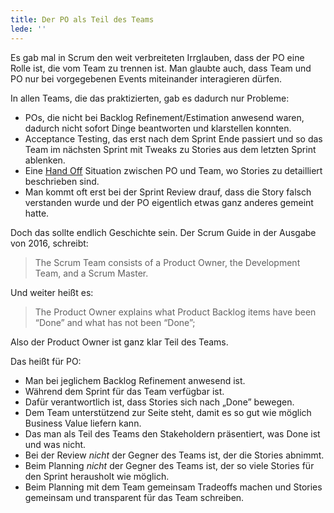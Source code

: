 ```yaml
---
title: Der PO als Teil des Teams
lede: ''
---
```


Es gab mal in Scrum den weit verbreiteten Irrglauben, dass der PO eine Rolle ist, die vom Team zu trennen ist. Man glaubte auch, dass Team und PO nur bei vorgegebenen Events miteinander interagieren dürfen.

In allen Teams, die das praktizierten, gab es dadurch nur Probleme:

- POs, die nicht bei Backlog Refinement/Estimation anwesend waren, dadurch nicht sofort Dinge beantworten und klarstellen konnten.
- Acceptance Testing, das erst nach dem Sprint Ende passiert und so das Team im nächsten Sprint mit Tweaks zu Stories aus dem letzten Sprint ablenken.
- Eine [Hand Off]() Situation zwischen PO und Team, wo Stories zu detailliert beschrieben sind.
- Man kommt oft erst bei der Sprint Review drauf, dass die Story falsch verstanden wurde und der PO eigentlich etwas ganz anderes gemeint hatte.

Doch das sollte endlich Geschichte sein. Der Scrum Guide in der Ausgabe von 2016, schreibt:

> The Scrum Team consists of a Product Owner, the Development Team, and a Scrum Master.

Und weiter heißt es:

> The Product Owner explains what Product Backlog items have been “Done” and what has not been “Done”;

Also der Product Owner ist ganz klar Teil des Teams.

Das heißt für PO:

- Man bei jeglichem Backlog Refinement anwesend ist.
- Während dem Sprint für das Team verfügbar ist.
- Dafür verantwortlich ist, dass Stories sich nach „Done” bewegen.
- Dem Team unterstützend zur Seite steht, damit es so gut wie möglich Business Value liefern kann.
- Das man als Teil des Teams den Stakeholdern präsentiert, was Done ist und was nicht.
- Bei der Review *nicht* der Gegner des Teams ist, der die Stories abnimmt.
- Beim Planning *nicht* der Gegner des Teams ist, der so viele Stories für den Sprint herausholt wie möglich.
- Beim Planning mit dem Team gemeinsam Tradeoffs machen und Stories gemeinsam und transparent für das Team schreiben.
